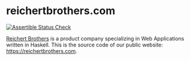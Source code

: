 # reichertbrothers.com

<a href="http://reichertbrothers.com">
  <img src="https://assertible.com/tests/075b932c-f37d-407d-a600-5b96a879bf20/status?api_token=8b55a286830323effb" alt="Assertible Status Check"/>
</a>

[Reichert Brothers](http://reichertbrothers.com) is a product company specializing in Web Applications written in Haskell.
This is the source code of our public website: https://reichertbrothers.com.
